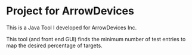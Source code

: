 Project for ArrowDevices
===================

This is a Java Tool I developed for ArrowDevices Inc.

This tool (and front end GUI) finds the minimum number of test entries to map the desired percentage of targets.  
